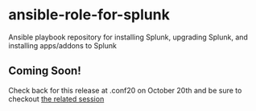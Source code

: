 # ansible-role-for-splunk
Ansible playbook repository for installing Splunk, upgrading Splunk, and installing apps/addons to Splunk

## Coming Soon! ##

Check back for this release at .conf20 on October 20th and be sure to checkout [the related session](https://conf.splunk.com/learn/session-catalog.html?search=TRU1537C)

